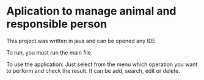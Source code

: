 # Aplication to manage animal and responsible person

This project was written in java and can be opened any IDE

To run, you must run the main file.

To use the application:
Just select from the menu which operation you want to perform and check the result. It can be add, search, edit or delete.

